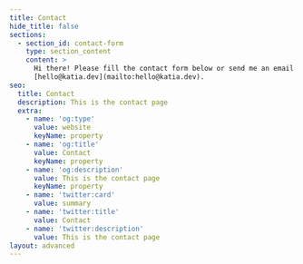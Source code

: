 ```yaml
---
title: Contact
hide_title: false
sections:
  - section_id: contact-form
    type: section_content
    content: >
      Hi there! Please fill the contact form below or send me an email at
      [hello@katia.dev](mailto:hello@katia.dev).
seo:
  title: Contact
  description: This is the contact page
  extra:
    - name: 'og:type'
      value: website
      keyName: property
    - name: 'og:title'
      value: Contact
      keyName: property
    - name: 'og:description'
      value: This is the contact page
      keyName: property
    - name: 'twitter:card'
      value: summary
    - name: 'twitter:title'
      value: Contact
    - name: 'twitter:description'
      value: This is the contact page
layout: advanced
---
```

